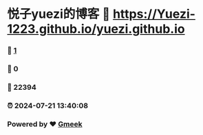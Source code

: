 # 悦子yuezi的博客 :link: https://Yuezi-1223.github.io/yuezi.github.io 
### :page_facing_up: [1](https://Yuezi-1223.github.io/yuezi.github.io/tag.html) 
### :speech_balloon: 0 
### :hibiscus: 22394 
### :alarm_clock: 2024-07-21 13:40:08 
### Powered by :heart: [Gmeek](https://github.com/Meekdai/Gmeek)
